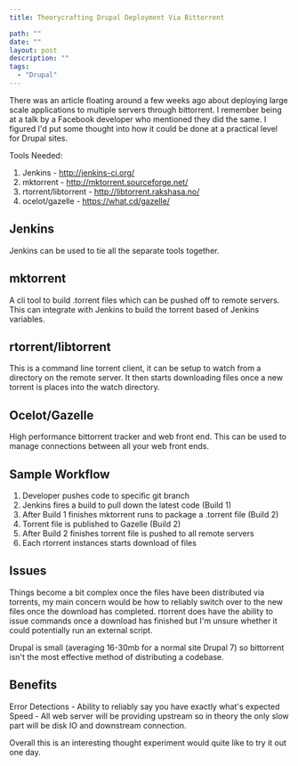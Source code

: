 ```yaml
---
title: Theorycrafting Drupal Deployment Via Bittorrent

path: ""
date: ""
layout: post
description: ""
tags:
  - "Drupal"
---
```

There was an article floating around a few weeks ago about deploying large scale applications to multiple servers through bittorrent. I remember being at a talk by a Facebook developer who mentioned they did the same. I figured I'd put some thought into how it could be done at a practical level for Drupal sites.

Tools Needed:

1. Jenkins - http://jenkins-ci.org/
2. mktorrent - http://mktorrent.sourceforge.net/
3. rtorrent/libtorrent - http://libtorrent.rakshasa.no/
4. ocelot/gazelle - https://what.cd/gazelle/

## Jenkins
Jenkins can be used to tie all the separate tools together.

## mktorrent
A cli tool to build .torrent files which can be pushed off to remote servers. This can integrate with Jenkins to build the torrent based of Jenkins variables. 

## rtorrent/libtorrent
This is a command line torrent client, it can be setup to watch from a directory on the remote server. It then starts downloading files once a new torrent is places into the watch directory.

## Ocelot/Gazelle
High performance bittorrent tracker and web front end. This can be used to manage connections between all your web front ends.

## Sample Workflow
1. Developer pushes code to specific git branch
2. Jenkins fires a build to pull down the latest code (Build 1)
3. After Build 1 finishes mktorrent runs to package a .torrent file (Build 2)
4. Torrent file is published to Gazelle (Build 2)
5. After Build 2 finishes torrent file is pushed to all remote servers
6. Each rtorrent instances starts download of files

## Issues
Things become a bit complex once the files have been distributed via torrents, my main concern would be how to reliably switch over to the new files once the download has completed. rtorrent does have the ability to issue commands once a download has finished but I'm unsure whether it could potentially run an external script.

Drupal is small (averaging 16-30mb for a normal site Drupal 7) so bittorrent isn't the most effective method of distributing a codebase.

## Benefits
Error Detections - Ability to reliably say you have exactly what's expected
Speed - All web server will be providing upstream so in theory the only slow part will be disk IO and downstream connection.

Overall this is an interesting thought experiment would quite like to try it out one day.

